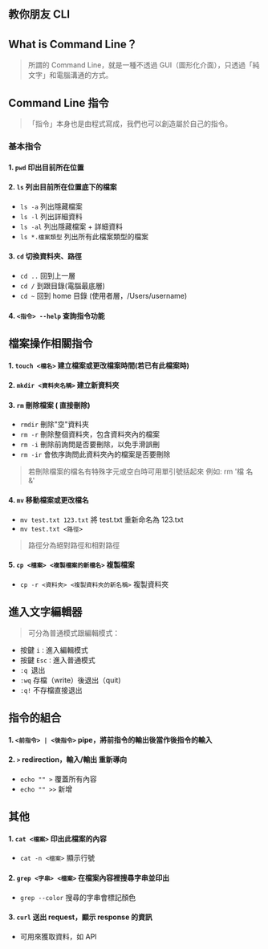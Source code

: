 ## 教你朋友 CLI

## What is Command Line？
>所謂的 Command Line，就是一種不透過 GUI（圖形化介面），只透過「純文字」和電腦溝通的方式。

## Command Line 指令

> 「指令」本身也是由程式寫成，我們也可以創造屬於自己的指令。

### 基本指令
#### 1. `pwd` 印出目前所在位置  

#### 2. `ls` 列出目前所在位置底下的檔案
   * `ls -a` 列出隱藏檔案
   * `ls -l` 列出詳細資料
   * `ls -al` 列出隱藏檔案 + 詳細資料
   * `ls *.檔案類型` 列出所有此檔案類型的檔案
#### 3. `cd` 切換資料夾、路徑
   * `cd ..` 回到上一層
   * `cd /` 到跟目錄(電腦最底層)
   * `cd ~` 回到 home 目錄 (使用者層，/Users/username)
#### 4. `<指令> --help` 查詢指令功能  

## 檔案操作相關指令
#### 1. `touch <檔名>` 建立檔案或更改檔案時間(若已有此檔案時)  

#### 2. `mkdir <資料夾名稱>` 建立新資料夾  

#### 3. `rm` 刪除檔案 ( 直接刪除)
   * `rmdir` 刪除"空"資料夾
   * `rm -r` 刪除整個資料夾，包含資料夾內的檔案
   * `rm -i` 刪除前詢問是否要刪除，以免手滑誤刪
   * `rm -ir` 會依序詢問此資料夾內的檔案是否要刪除  
   
> 若刪除檔案的檔名有特殊字元或空白時可用單引號括起來
> 例如: rm '檔 名 &'  
  
#### 4. `mv` 移動檔案或更改檔名
   * `mv test.txt 123.txt` 將 test.txt 重新命名為 123.txt
   * `mv test.txt <路徑>`
>路徑分為絕對路徑和相對路徑
>
#### 5. `cp <檔案> <複製檔案的新檔名>` 複製檔案
   * `cp -r <資料夾> <複製資料夾的新名稱>` 複製資料夾  
## 進入文字編輯器
>可分為普通模式跟編輯模式：

* 按鍵 `i：`進入編輯模式
* 按鍵 `Esc：`進入普通模式
* `:q `退出
* `:wq` 存檔（write）後退出（quit)
* `:q!` 不存檔直接退出
## 指令的組合
#### 1. `<前指令> | <後指令>` pipe，將前指令的輸出後當作後指令的輸入  

#### 2. `>` redirection，輸入/輸出 重新導向
   * `echo "" >` 覆蓋所有內容
   * `echo "" >>` 新增

## 其他
#### 1. `cat <檔案>` 印出此檔案的內容
   * `cat -n <檔案>` 顯示行號 

#### 2. `grep <字串> <檔案>` 在檔案內容裡搜尋字串並印出 
   * `grep --color` 搜尋的字串會標記顏色 

#### 3. `curl` 送出 request，顯示 response 的資訊
   * 可用來獲取資料，如 API